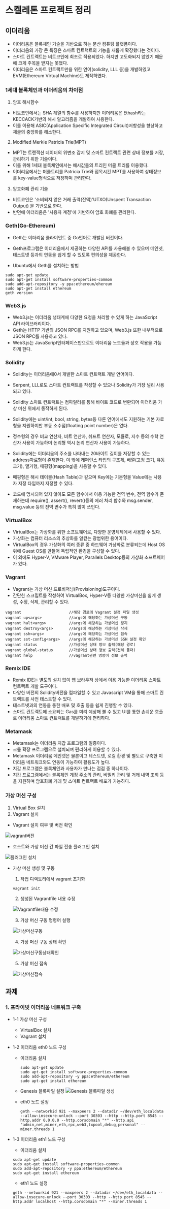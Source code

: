 # 스켈레톤 프로젝트 정리

## 이더리움

- 이더리움은 블록체인 기술을 기반으로 하는 분산 컴퓨팅 플랫폼이다.
- 이더리움의 가장 큰 특징은 스마트 컨트랙트의 기능을 새롭게 확장했다는 것이다.
- 스마트 컨트랙트는 비트코인에 최초로 적용되었다. 하지만 고도화되지 않았기 때문에 크게 주목을 받지는 못했다.
- 이더리움은 스마트 컨트랙트만을 위한 언어(solidity, LLL 등)을 개발하였고 EVM(Ethereum Virtual Machine)도 제작하였다.

### 1세대 블록체인과 이더리움의 차이점

1. 암호 해시함수

- 비트코인에서는 SHA 계열의 함수를 사용하지만 이더리움은 Ethash라는 KECCACK기반의 해시 알고리즘을 개발하여 사용한다.
- 이를 이용해 ASIC(Application Specific Integrated Circuit)저항성을 향상하고 채굴의 중앙화를 해소한다.

2. Modified Merkle Patricia Trie(MPT)

- MPT는 트랜잭션 데이터의 위변조 감지 및 스마트 컨트랙트 관련 상태 정보를 저장, 관리하기 위한 기술이다.
- 이를 위해 1세대 블록체인에서는 해시값들의 트리인 머클 트리를 이용했다.
- 이더리움에서는 머클트리를 Patricia Trie와 접목시킨 MPT를 사용하여 상태정보를 key-value형식으로 저장하며 관리한다.

3. 암호화폐 관리 기술

- 비트코인은 '소비되지 않은 거래 출력(잔액)'UTXO(Unspent Transaction Output) 을 기반으로 한다.
- 반면에 이더리움은 '사용자 계정'에 기반하여 암호 화폐를 관리한다.

### Geth(Go-Ethereum)

- Geth는 이더리움 클라이언트 중 Go언어로 개발된 버전이다.
- Geth프로그램은 이더리움에서 제공하는 다양한 API를 사용해볼 수 있으며 메인넷, 테스트넷 등과의 연동을 쉽게 할 수 있도록 편의성을 제공한다.

- Ubuntu에서 Geth를 설치하는 방법

```
sudo apt-get update
sudo apt-get install software-properties-common
sudo add-apt-repository -y ppa:ethereum/ehereum
sudo apt-get install ethereum
geth version
```

### Web3.js

- Web3.js는 이더리움 생태계에 다양한 요청을 처리할 수 있게 하는 JavaScript API 라이브러리이다.
- Geth는 HTTP 기반의 JSON RPC를 지원하고 있으며, Web3.js 또한 내부적으로 JSON RPC를 사용하고 있다.
- Web3.js는 JavaScript인터페이스만으로도 이더리움 노드들과 상호 작용을 가능하게 한다.

### Solidity

- Solidity는 이더리움에0서 개발한 스마트 컨트랙트 개발 언어이다.
- Serpent, LLL로도 스마트 컨트랙트를 작성할 수 있으나 Solidity가 가장 널리 사용되고 있다.
- Solidity 스마트 컨트랙트는 컴파일러를 통해 바이트 코드로 변환되어 이더리움 가상 머신 위에서 동작하게 된다.

- Solidity에는 uint/int, bool, string, bytes등 다른 언어에서도 지원하는 기본 자료형을 지원하지만 부동 소수점(floating point number)은 없다.
- 정수형의 경우 비교 연산자, 비트 연산자, 쉬프트 연산자, 모듈로, 지수 등의 수학 연산자 사용이 가능하며 논리형 역시 논리 연산자 사용이 가능하다.
- Solidity에는 이더리움의 주소를 나타내는 20바이트 길이를 저장할 수 있는 address자료형이 존재한다. 이 밖에 레퍼런스 타입의 구조체, 배열(고정 크기, 유동 크기), 열거형, 매핑형(mapping)을 사용할 수 있다.
- 매핑형은 해시 테이블(Hash Table)과 같으며 Key에는 기본형을 Value에는 사용자 지정 타입까지 지정할 수 있다.
- 코드에 명시되어 있지 않아도 모든 함수에서 이용 가능한 전역 변수, 전역 함수가 존재하는데 require(), assert(), revert()등의 에러 처리 함수와 msg.sender, msg.value 등의 전역 변수가 특히 많이 쓰인다.

### VirtualBox
* VirtualBox는 가상화를 위한 소프트웨어로, 다양한 운영체제에서 사용할 수 있다.
* 가상화는 컴퓨터 리소스의 추상화를 일컫는 광범위한 용어이다.
* VirtualBox의 경우 가상화의 여러 종류 중 하드웨어 가상화로 분류되는데 Host OS위에 Guest OS를 만들어 독립적인 환경을 구성할 수 있다.
* 이 외에도 Hyper-V, VMware Player, Parallels Desktop등의 가상화 소프트웨어가 있다.
  

### Vagrant
* Vagrant는 가상 머신 프로비저닝(Provisioning)도구이다.
* 간단한 스크립트를 작성하여 VirtualBox, Hyper-V등 다양한 가상머신을 쉽게 생성, 수정, 삭제, 관리할 수 있다.

```
vagrant                     //해당 경로에 Vagrant 설정 파일 생성
vagrant up<args>            //args에 해당하는 가상머신 구동
vagrant halt<args>          //args에 해당하는 가상머신 정지
vagrant destroy<args>       //args에 해당하는 가상머신 삭제
vagrant ssh<args>           //args에 해당하는 가상머신 접속
vagrant sst-config<args>    //args에 해당하는 가상머신 SSH 설정 확인
vagrant status              //가상머신 상태 정보 출력(해당 경로)
vagrant global-status       //가상머신 상태 정보 출력(전체 폴더)
vagrant help                //vagrant관련 명령어 정보 출력
```

### Remix IDE
* Remix IDE는 별도의 설치 없이 웹 브라우저 상에서 이용 가능한 이더리움 스마트 컨트랙트 개발 도구이다.
* 다양한 버전의 Solidity버전을 컴파일할 수 있고 Javascript VM을 통해 스마트 컨트랙트를 사전 테스트할 수 있다.
* 테스트넷과의 연동을 통한 배포 및 호출 등을 쉽게 진행할 수 있다.
* 스마트 컨트랙트에 소요되는 Gas를 미리 예상해 볼 수 있고 UI를 통한 손쉬운 호출로 이더리움 스마트 컨트랙트를 개발하기에 편리하다.

### Metamask
* Metamask는 이더리움 지갑 프로그램의 일종이다.
* 크롬 확장 프로그램으로 설치되며 편리하게 이용할 수 있다.
* Metamask 이더리움 메인넷은 물론이고 테스트넷, 로컬 환경 및 별도로 구축한 이더리움 네트워크와도 연동이 가능하여 활용도가 높다.
* 지갑 프로그램은 블록체인과 사용자가 만나는 접점 중 하나이다. 
* 지갑 프로그램에서는 블록체인 계정 주소의 관리, 비밀키 관리 및 거래 내역 조회 등을 지원하며 암호화폐 거래 및 스마트 컨트랙트 배포가 가능하다.

### 가상 머신 구성
1. Virtual Box 설치
2. Vagrant 설치
   
* Vagrant 설치 여부 및 버전 확인
  
![vagrant버전](./img/Vagrant%EB%B2%84%EC%A0%84PNG.PNG)

* 호스트와 가상 머신 간 파일 전송 플러그인 설치

![플러그인 설치](./img/%ED%94%8C%EB%9F%AC%EA%B7%B8%EC%9D%B8%20%EC%84%A4%EC%B9%98.PNG)

* 가상 머신 생성 및 구동
  1. 작업 디렉토리에서 vagrant 초기화
  ```
  vagrant init
  ```

  2. 생성된 Vagrantfile 내용 수정 
  
  ![Vagrantfile내용 수정](./img/Vargrantfile%EB%82%B4%EC%9A%A9%20%EC%88%98%EC%A0%95.PNG) 

  3. 가상 머신 구동 명령어 실행
  
  ![가상머신구동](./img/%EA%B0%80%EC%83%81%EB%A8%B8%EC%8B%A0%EA%B5%AC%EB%8F%99.PNG) 

  4. 가상 머신 구동 상태 확인
  
  ![가상머신구동상태확인](./img/%EA%B0%80%EC%83%81%EB%A8%B8%EC%8B%A0%EA%B5%AC%EB%8F%99%EC%83%81%ED%83%9C%ED%99%95%EC%9D%B8.PNG)

  5. 가상 머신 접속
  
  ![가상머신접속](./img/%EA%B0%80%EC%83%81%EB%A8%B8%EC%8B%A0%EC%A0%91%EC%86%8D.PNG)
 
## 과제

### 1. 프라이빗 이더리움 네트워크 구축
* 1-1 가상 머신 구성
  * VirtualBox 설치
  * Vagrant 설치

* 1-2 이더리움 eth0 노드 구성
      
  * 이더리움 설치
    ```
    sudo apt-get update
    sudo apt-get install software-properties-common
    sudo add-apt-repository -y ppa:ethereum/ethereum
    sudo apt-get install ethereum
    ```

  * Genesis 블록파일 설정
   ![Genesis 블록파일 생성](./img/Genesis%EB%B8%94%EB%A1%9D%ED%8C%8C%EC%9D%BC%20%EC%83%9D%EC%84%B1.PNG)

  * eth0 노드 설정
    ```
    geth --networkid 921 --maxpeers 2 --datadir ~/dev/eth_localdata --allow-insecure-unlock --port 30303 --http --http.port 8545 --http.addr 0.0.0.0 --http.corsdomain "*" --http.api "admin,net,miner,eth,rpc,web3,txpool,debug,personal" --miner.threads 1 
    ```
* 1-3 이더리움 eth1 노드 구성
    
    * 이더리움 설치
    ```
    sudo apt-get update
    sudo apt-get install software-properties-common
    sudo add-apt-repository -y ppa:ethereum/ethereum
    sudo apt-get install ethereum
    ```

    * eth1 노드 설정
    ```
    geth --networkid 921 --maxpeers 2 --datadir ~/dev/eth_localdata --allow-insecure-unlock --port 30303 --http --http.port 8545 --http.addr localhost --http.corsdomain "*" --miner.threads 1
    ```